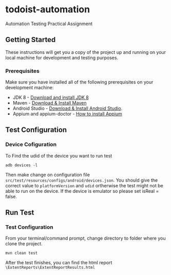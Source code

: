 # todoist-automation
Automation Testing Practical Assignment

## Getting Started
These instructions will get you a copy of the project up and running on your local machine for development and testing purposes.

### Prerequisites

Make sure you have installed all of the following prerequisites on your development machine:
* JDK 8 - [Download and install JDK 8](https://www.oracle.com/java/technologies/javase-jdk8-downloads.html)
* Maven - [Download & Install Maven](http://maven.apache.org/)
* Android Studio - [Download & Install Android Studio](https://developer.android.com/studio).
* Appium and appium-doctor - [How to install Appium](http://appium.io/docs/en/about-appium/getting-started/)

## Test Configuration

### Device Cofiguration
To Find the udid of the device you want to run test
```
adb devices -l
```
Then make change on configuration file `src/test/resources/configs/android/devices.json`. You should give the correct value to `platformVersion` and `udid` ortherwise the test might not be able to run on the device. If the device is emulator so please set isReal = false.

## Run Test

### Test Configuration
From your terminal/command prompt, change directory to folder where you clone the project. 
```
mvn clean test
```
After the test finishes, you can find the html report `\ExtentReports\ExtentReportResults.html`
